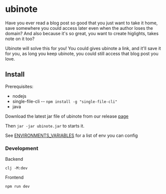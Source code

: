 # ubinote
Have you ever read a blog post so good that you just want to take it home, save somewhere you could access later even when the author loses the domain?
And also because it's so great, you want to create higlights, takes note on it too?

Ubinote will solve this for you! You could gives ubinote a link, and it'll save it for you, as long you keep ubinote, you could still access that blog post you love.

## Install

Prerequisites:
- nodejs
- single-file-cli -- `npm install -g "single-file-cli"`
- java

Download the latest jar file of ubinote from our release [page](https://github.com/qnkhuat/ubinote/releases)

Then `jar -jar ubinote.jar` to starts it.

See [ENVIRONMENTS_VARIABLES](./ENVIRONMENTS_VARIABLES.md) for a list of env you can config

### Development

Backend

```
clj -M:dev
```

Frontend

```
npm run dev
```
